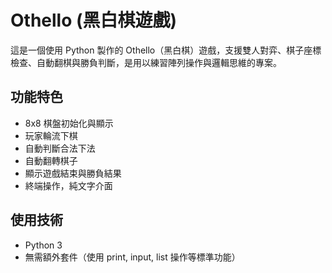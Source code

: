 
# Othello (黑白棋遊戲)

這是一個使用 Python 製作的 Othello（黑白棋）遊戲，支援雙人對弈、棋子座標檢查、自動翻棋與勝負判斷，是用以練習陣列操作與邏輯思維的專案。

## 功能特色

 - 8x8 棋盤初始化與顯示
 - 玩家輪流下棋
 - 自動判斷合法下法
 - 自動翻轉棋子
 - 顯示遊戲結束與勝負結果
 - 終端操作，純文字介面

## 使用技術

- Python 3
- 無需額外套件（使用 print, input, list 操作等標準功能）
